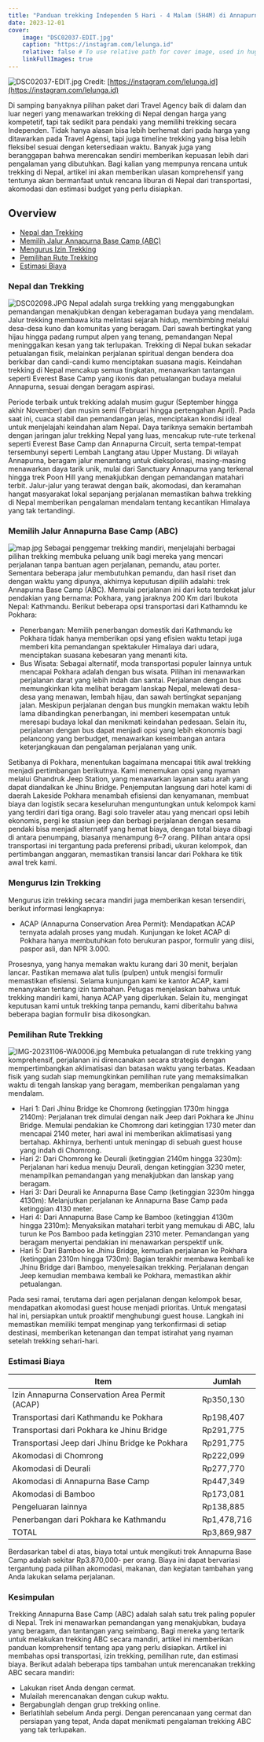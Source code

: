 ```yaml
---
title: "Panduan trekking Independen 5 Hari - 4 Malam (5H4M) di Annapurna Base Camp (ABC), Nepal "
date: 2023-12-01
cover:
    image: "DSC02037-EDIT.jpg"
    caption: "https://instagram.com/lelunga.id"
    relative: false # To use relative path for cover image, used in hugo Page-bundles
    linkFullImages: true
---
```

![DSC02037-EDIT.jpg](DSC02037-EDIT.jpg)
Credit: [https://instagram.com/lelunga.id](https://instagram.com/lelunga.id)

Di samping banyaknya pilihan paket dari Travel Agency baik di dalam dan luar negeri yang menawarkan trekking di Nepal dengan harga yang kompetetif, tapi tak sedikit para pendaki yang memilihi trekking secara Independen. Tidak hanya alasan bisa lebih berhemat dari pada harga yang ditawarkan pada Travel Agensi, tapi juga timeline trekking yang bisa lebih fleksibel sesuai dengan ketersediaan waktu. Banyak juga yang beranggapan bahwa merencakan sendiri memberikan kepuasan lebih dari pengalaman yang dibutuhkan. Bagi kalian yang mempunya rencana untuk trekking di Nepal, artikel ini akan memberikan ulasan komprehensif yang tentunya akan bermanfaat untuk rencana liburan di Nepal dari transportasi, akomodasi dan estimasi budget yang perlu disiapkan.

## Overview

- [Nepal dan Trekking](#nepal-dan-trekking)
- [Memilih Jalur Annapurna Base Camp (ABC)](#memilih-jalur-annapurna-base-camp-(abc))
- [Mengurus Izin Trekking](#mengurus-izin-trekking)
- [Pemilihan Rute Trekking](#pemilihan-rute-trekking)
- [Estimasi Biaya](#estimasi-biaya)

### Nepal dan Trekking

![DSC02098.JPG](DSC02098.JPG)
Nepal adalah surga trekking yang menggabungkan pemandangan menakjubkan dengan keberagaman budaya yang mendalam. Jalur trekking membawa kita melintasi sejarah hidup, membimbing melalui desa-desa kuno dan komunitas yang beragam. Dari sawah bertingkat yang hijau hingga padang rumput alpen yang tenang, pemandangan Nepal meninggalkan kesan yang tak terlupakan. Trekking di Nepal bukan sekadar petualangan fisik, melainkan perjalanan spiritual dengan bendera doa berkibar dan candi-candi kumo menciptakan suasana magis. Keindahan trekking di Nepal mencakup semua tingkatan, menawarkan tantangan seperti Everest Base Camp yang ikonis dan petualangan budaya melalui Annapurna, sesuai dengan beragam aspirasi.

Periode terbaik untuk trekking adalah musim gugur (September hingga akhir November) dan musim semi (Februari hingga pertengahan April). Pada saat ini, cuaca stabil dan pemandangan jelas, menciptakan kondisi ideal untuk menjelajahi keindahan alam Nepal. Daya tariknya semakin bertambah dengan jaringan jalur trekking Nepal yang luas, mencakup rute-rute terkenal seperti Everest Base Camp dan Annapurna Circuit, serta tempat-tempat tersembunyi seperti Lembah Langtang atau Upper Mustang. Di wilayah Annapurna, beragam jalur menantang untuk dieksplorasi, masing-masing menawarkan daya tarik unik, mulai dari Sanctuary Annapurna yang terkenal hingga trek Poon Hill yang menakjubkan dengan pemandangan matahari terbit. Jalur-jalur yang terawat dengan baik, akomodasi, dan keramahan hangat masyarakat lokal sepanjang perjalanan memastikan bahwa trekking di Nepal memberikan pengalaman mendalam tentang kecantikan Himalaya yang tak tertandingi.

### Memilih Jalur Annapurna Base Camp (ABC)

![map.jpg](map.jpg)
Sebagai penggemar trekking mandiri, menjelajahi berbagai pilihan trekking membuka peluang unik bagi mereka yang mencari perjalanan tanpa bantuan agen perjalanan, pemandu, atau porter. Sementara beberapa jalur membutuhkan pemandu, dan hasil riset dan dengan waktu yang dipunya, akhirnya keputusan dipilih adalahi: trek Annapurna Base Camp (ABC). Memulai perjalanan ini dari kota terdekat jalur pendakian yang bernama: Pokhara, yang jaraknya 200 Km dari Ibukota Nepal: Kathmandu.
Berikut beberapa opsi transportasi dari Kathamndu ke Pokhara:

- Penerbangan: Memilih penerbangan domestik dari Kathmandu ke Pokhara tidak hanya memberikan opsi yang efisien waktu tetapi juga memberi kita pemandangan spektakuler Himalaya dari udara, menciptakan suasana kebesaran yang menanti kita.
- Bus Wisata: Sebagai alternatif, moda transportasi populer lainnya untuk mencapai Pokhara adalah dengan bus wisata. Pilihan ini menawarkan perjalanan darat yang lebih indah dan santai. Perjalanan dengan bus memungkinkan kita melihat beragam lanskap Nepal, melewati desa-desa yang menawan, lembah hijau, dan sawah bertingkat sepanjang jalan. Meskipun perjalanan dengan bus mungkin memakan waktu lebih lama dibandingkan penerbangan, ini memberi kesempatan untuk meresapi budaya lokal dan menikmati keindahan pedesaan. Selain itu, perjalanan dengan bus dapat menjadi opsi yang lebih ekonomis bagi pelancong yang berbudget, menawarkan keseimbangan antara keterjangkauan dan pengalaman perjalanan yang unik.

Setibanya di Pokhara, menentukan bagaimana mencapai titik awal trekking menjadi pertimbangan berikutnya. Kami menemukan opsi yang nyaman melalui Ghandruk Jeep Station, yang menawarkan layanan satu arah yang dapat diandalkan ke Jhinu Bridge. Penjemputan langsung dari hotel kami di daerah Lakeside Pokhara menambah efisiensi dan kenyamanan, membuat biaya dan logistik secara keseluruhan menguntungkan untuk kelompok kami yang terdiri dari tiga orang. Bagi solo traveler atau yang mencari opsi lebih ekonomis, pergi ke stasiun jeep dan berbagi perjalanan dengan sesama pendaki bisa menjadi alternatif yang hemat biaya, dengan total biaya dibagi di antara penumpang, biasanya menampung 6–7 orang. Pilihan antara opsi transportasi ini tergantung pada preferensi pribadi, ukuran kelompok, dan pertimbangan anggaran, memastikan transisi lancar dari Pokhara ke titik awal trek kami.

### Mengurus Izin Trekking

Mengurus izin trekking secara mandiri juga memberikan kesan tersendiri, berikut informasi lengkapnya:
- ACAP (Annapurna Conservation Area Permit): Mendapatkan ACAP ternyata adalah proses yang mudah. Kunjungan ke loket ACAP di Pokhara hanya membutuhkan foto berukuran paspor, formulir yang diisi, paspor asli, dan NPR 3.000. 

Prosesnya, yang hanya memakan waktu kurang dari 30 menit, berjalan lancar. Pastikan memawa alat tulis (pulpen) untuk mengisi formulir memastikan efisiensi. Selama kunjungan kami ke kantor ACAP, kami menanyakan tentang izin tambahan. Petugas menjelaskan bahwa untuk trekking mandiri kami, hanya ACAP yang diperlukan. Selain itu, mengingat keputusan kami untuk trekking tanpa pemandu, kami diberitahu bahwa beberapa bagian formulir bisa dikosongkan.


### Pemilihan Rute Trekking

![IMG-20231106-WA0006.jpg](IMG-20231106-WA0006.jpg)
Membuka petualangan di rute trekking yang komprehensif, perjalanan ini direncanakan secara strategis dengan mempertimbangkan aklimatisasi dan batasan waktu yang terbatas. Keadaan fisik yang sudah siap memungkinkan pemilihan rute yang memaksimalkan waktu di tengah lanskap yang beragam, memberikan pengalaman yang mendalam.

- Hari 1: Dari Jhinu Bridge ke Chomrong (ketinggian 1730m hingga 2140m): Perjalanan trek dimulai dengan naik Jeep dari Pokhara ke Jhinu Bridge. Memulai pendakian ke Chomrong dari ketinggian 1730 meter dan mencapai 2140 meter, hari awal ini memberikan aklimatisasi yang bertahap. Akhirnya, berhenti untuk meningap di sebuah guest house yang indah di Chomrong.
- Hari 2: Dari Chomrong ke Deurali (ketinggian 2140m hingga 3230m): Perjalanan hari kedua menuju Deurali, dengan ketinggian 3230 meter, menampilkan pemandangan yang menakjubkan dan lanskap yang beragam. 
- Hari 3: Dari Deurali ke Annapurna Base Camp (ketinggian 3230m hingga 4130m): Melanjutkan perjalanan ke Annapurna Base Camp pada ketinggian 4130 meter.
- Hari 4: Dari Annapurna Base Camp ke Bamboo (ketinggian 4130m hingga 2310m): Menyaksikan matahari terbit yang memukau di ABC, lalu turun ke Pos Bamboo pada ketinggian 2310 meter. Pemandangan yang beragam menyertai pendakian ini menawarkan perspektif unik.
- Hari 5: Dari Bamboo ke Jhinu Bridge, kemudian perjalanan ke Pokhara (ketinggian 2310m hingga 1730m): Bagian terakhir membawa kembali ke Jhinu Bridge dari Bamboo, menyelesaikan trekking. Perjalanan dengan Jeep kemudian membawa kembali ke Pokhara, memastikan akhir petualangan.

Pada sesi ramai, terutama dari agen perjalanan dengan kelompok besar, mendapatkan akomodasi guest house menjadi prioritas. Untuk mengatasi hal ini, persiapkan untuk proaktif menghubungi guest house. Langkah ini memastikan memiliki tempat menginap yang terkonfirmasi di setiap destinasi, memberikan ketenangan dan tempat istirahat yang nyaman setelah trekking sehari-hari. 

### Estimasi Biaya

| Item                                           | Jumlah      |
| ---------------------------------------------- | ----------- |
| Izin Annapurna Conservation Area Permit (ACAP) | Rp350,130   |
| Transportasi dari Kathmandu ke Pokhara         | Rp198,407   |
| Transportasi dari Pokhara ke Jhinu Bridge      | Rp291,775   |
| Transportasi Jeep dari Jhinu Bridge ke Pokhara | Rp291,775   |
| Akomodasi di Chomrong                          | Rp222,099   |
| Akomodasi di Deurali                           | Rp277,770   |
| Akomodasi di Annapurna Base Camp               | Rp447,349   |
| Akomodasi di Bamboo                            | Rp173,081   |
| Pengeluaran lainnya                            | Rp138,885   |
| Penerbangan dari Pokhara ke Kathmandu          | Rp1,478,716 |
| TOTAL                                          | Rp3,869,987 |


Berdasarkan tabel di atas, biaya total untuk mengikuti trek Annapurna Base Camp adalah sekitar Rp3.870,000- per orang. Biaya ini dapat bervariasi tergantung pada pilihan akomodasi, makanan, dan kegiatan tambahan yang Anda lakukan selama perjalanan.


### Kesimpulan

Trekking Annapurna Base Camp (ABC) adalah salah satu trek paling populer di Nepal. Trek ini menawarkan pemandangan yang menakjubkan, budaya yang beragam, dan tantangan yang seimbang.
Bagi mereka yang tertarik untuk melakukan trekking ABC secara mandiri, artikel ini memberikan panduan komprehensif tentang apa yang perlu disiapkan. Artikel ini membahas opsi transportasi, izin trekking, pemilihan rute, dan estimasi biaya.
Berikut adalah beberapa tips tambahan untuk merencanakan trekking ABC secara mandiri:
- Lakukan riset Anda dengan cermat.
- Mulailah merencanakan dengan cukup waktu.
- Bergabunglah dengan grup trekking online.
- Berlatihlah sebelum Anda pergi.
Dengan perencanaan yang cermat dan persiapan yang tepat, Anda dapat menikmati pengalaman trekking ABC yang tak terlupakan.
